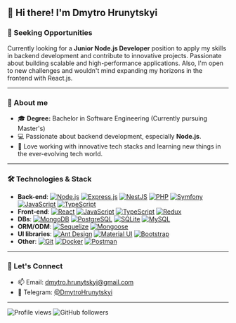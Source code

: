 ## 👋 Hi there! I'm Dmytro Hrunytskyi

### 💼 Seeking Opportunities

Currently looking for a **Junior Node.js Developer** position to apply my skills in backend development and contribute to innovative projects. Passionate about building scalable and high-performance applications. Also, I'm open to new challenges and wouldn't mind expanding my horizons in the frontend with React.js.

---

### 👀 About me

- 🎓 **Degree:** Bachelor in Software Engineering (Currently pursuing Master's)
- 💻 Passionate about backend development, especially **Node.js**.
- 🙂 Love working with innovative tech stacks and learning new things in the ever-evolving tech world.

---

### 🛠️ Technologies & Stack

- **Back-end**: [![Node.js](https://img.shields.io/badge/Node.js-339933?style=flat&logo=node.js&logoColor=white)](https://nodejs.org/en) [![Express.js](https://img.shields.io/badge/Express.js-000000?style=flat&logo=express&logoColor=white)](https://expressjs.com/) [![NestJS](https://img.shields.io/badge/NestJS-E0234E?style=flat&logo=nestjs&logoColor=white)](https://nestjs.com/) [![PHP](https://img.shields.io/badge/PHP-777BB4?style=flat&logo=php&logoColor=white)](https://www.php.net/) [![Symfony](https://img.shields.io/badge/Symfony-000000?style=flat&logo=symfony&logoColor=white)](https://symfony.com/) [![JavaScript](https://img.shields.io/badge/JavaScript-F7DF1E?style=flat&logo=javascript&logoColor=black)](https://developer.mozilla.org/en-US/docs/Web/JavaScript) [![TypeScript](https://img.shields.io/badge/TypeScript-3178C6?style=flat&logo=typescript&logoColor=white)](https://www.typescriptlang.org/)
- **Front-end**: [![React](https://img.shields.io/badge/React-61DAFB?style=flat&logo=react&logoColor=black)](https://react.dev/) [![JavaScript](https://img.shields.io/badge/JavaScript-F7DF1E?style=flat&logo=javascript&logoColor=black)](https://developer.mozilla.org/en-US/docs/Web/JavaScript) [![TypeScript](https://img.shields.io/badge/TypeScript-3178C6?style=flat&logo=typescript&logoColor=white)](https://www.typescriptlang.org/) [![Redux](https://img.shields.io/badge/Redux_Toolkit-764ABC?style=flat&logo=redux&logoColor=white)](https://redux-toolkit.js.org/)
- **DBs**: [![MongoDB](https://img.shields.io/badge/MongoDB-47A248?style=flat&logo=mongodb&logoColor=white)](https://www.mongodb.com/) [![PostgreSQL](https://img.shields.io/badge/PostgreSQL-4169E1?style=flat&logo=postgresql&logoColor=white)](https://www.postgresql.org/) [![SQLite](https://img.shields.io/badge/SQLite-003B57?style=flat&logo=sqlite&logoColor=white)](https://www.sqlite.org/) [![MySQL](https://img.shields.io/badge/MySQL-4479A1?style=flat&logo=mysql&logoColor=white)](https://www.mysql.com/)
- **ORM/ODM**: [![Sequelize](https://img.shields.io/badge/Sequelize-52B0E7?style=flat&logo=sequelize&logoColor=white)](https://sequelize.org/) [![Mongoose](https://img.shields.io/badge/Mongoose-880000?style=flat&logo=mongoose&logoColor=white)](https://mongoosejs.com/)
- **UI libraries**: [![Ant Design](https://img.shields.io/badge/Ant_Design-0170FE?style=flat&logo=ant-design&logoColor=white)](https://ant.design/) [![Material UI](https://img.shields.io/badge/Material_UI-0081CB?style=flat&logo=material-ui&logoColor=white)](https://mui.com/material-ui/?srsltid=AfmBOorUNZuJL0OgF8XvrH9CP10xT3DXGtzOfuvUpMJZZeoBHgX8fhro) [![Bootstrap](https://img.shields.io/badge/Bootstrap-563D7C?style=flat&logo=bootstrap&logoColor=white)](https://getbootstrap.com/)
- **Other**: [![Git](https://img.shields.io/badge/Git-F05032?style=flat&logo=git&logoColor=white)](https://git-scm.com/) [![Docker](https://img.shields.io/badge/Docker-2496ED?style=flat&logo=docker&logoColor=white)](https://www.docker.com/) [![Postman](https://img.shields.io/badge/Postman-FF6C37?style=flat&logo=postman&logoColor=white)](https://www.postman.com/)

---

### 💬 Let's Connect

- 📫 Email: [dmytro.hrunytskyi@gmail.com](mailto:dmytro.hrunytskyi@gmail.com)
- 📱 Telegram: [@DmytroHrunytskyi](https://t.me/DmytroHrunytskyi)

---

![Profile views](https://komarev.com/ghpvc/?username=Passion4Coder) ![GitHub followers](https://img.shields.io/github/followers/Passion4Coder) 


<!--
**Passion4Coder/Passion4Coder** is a ✨ _special_ ✨ repository because its `README.md` (this file) appears on your GitHub profile.

Here are some ideas to get you started:

- 🔭 I’m currently working on ...
- 🌱 I’m currently learning ...
- 👯 I’m looking to collaborate on ...
- 🤔 I’m looking for help with ...
- 💬 Ask me about ...
- 📫 How to reach me: ...
- 😄 Pronouns: ...
- ⚡ Fun fact: ...
-->
